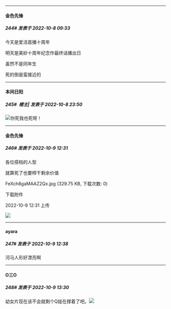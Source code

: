 

*****

####  金色先锋  
##### 244#       发表于 2022-10-8 09:33

今天是爱活首播十周年

明天是美妙十周年纪念作最终话播出日

虽然不是同年生

死的倒是蛮接近的



*****

####  本间日阳  
##### 245#         楼主| 发表于 2022-10-8 23:50

<img src="https://static.saraba1st.com/image/smiley/face2017/048.png" referrerpolicy="no-referrer">你死我也死呀！



*****

####  金色先锋  
##### 246#       发表于 2022-10-9 12:31

各位搭档的人型

就算死了也要榨干剩余价值

FeXch8gaMAAZ2Qx.jpg
(329.75 KB, 下载次数: 0)

下载附件

2022-10-9 12:31 上传

<img src="https://img.saraba1st.com/forum/202210/09/123142bpnlnj9d9a5jzgsd.jpg" referrerpolicy="no-referrer">

*****

####  ayara  
##### 247#       发表于 2022-10-9 12:38

河马人形好漂亮啊



*****

####  O三O  
##### 248#       发表于 2022-10-9 13:30

幼女片现在该不会就剩个Q娃在撑着了吧。<img src="https://static.saraba1st.com/image/smiley/face2017/112.png" referrerpolicy="no-referrer">

